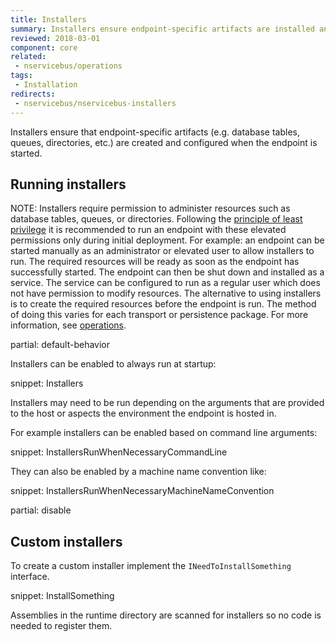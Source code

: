 ```yaml
---
title: Installers
summary: Installers ensure endpoint-specific artifacts are installed and configured during endpoint startup.
reviewed: 2018-03-01
component: core
related:
 - nservicebus/operations
tags:
 - Installation
redirects:
 - nservicebus/nservicebus-installers
---
```


Installers ensure that endpoint-specific artifacts (e.g. database tables, queues, directories, etc.) are created and configured when the endpoint is started.

## Running installers

NOTE: Installers require permission to administer resources such as database tables, queues, or directories. Following the [principle of least privilege](https://en.wikipedia.org/wiki/Principle_of_least_privilege) it is recommended to run an endpoint with these elevated permissions only during initial deployment. For example: an endpoint can be started manually as an administrator or elevated user to allow installers to run. The required resources will be ready as soon as the endpoint has successfully started. The endpoint can then be shut down and installed as a service. The service can be configured to run as a regular user which does not have permission to modify resources. The alternative to using installers is to create the required resources before the endpoint is run. The method of doing this varies for each transport or persistence package. For more information, see [operations](/nservicebus/operations).

partial: default-behavior

Installers can be enabled to always run at startup:

snippet: Installers

Installers may need to be run depending on the arguments that are provided to the host or aspects the environment the endpoint is hosted in.

For example installers can be enabled based on command line arguments:

snippet: InstallersRunWhenNecessaryCommandLine

They can also be enabled by a machine name convention like:

snippet: InstallersRunWhenNecessaryMachineNameConvention

partial: disable


## Custom installers

To create a custom installer implement the `INeedToInstallSomething` interface.

snippet: InstallSomething

Assemblies in the runtime directory are scanned for installers so no code is needed to register them.

